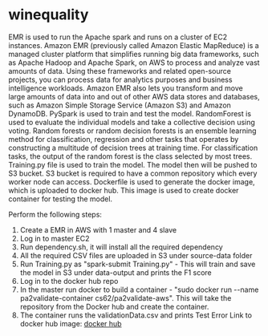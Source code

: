 # winequality

EMR is used to run the Apache spark and runs on a cluster of EC2 instances. Amazon EMR (previously called Amazon Elastic MapReduce) is a managed cluster platform that simplifies running big data frameworks, such as Apache Hadoop and Apache Spark, on AWS to process and analyze vast amounts of data. Using these frameworks and related open-source projects, you can process data for analytics purposes and business intelligence workloads. Amazon EMR also lets you transform and move large amounts of data into and out of other AWS data stores and databases, such as Amazon Simple Storage Service (Amazon S3) and Amazon DynamoDB.
PySpark is used to train and test the model. RandomForest is used to evaluate the individual models and take a collective decision using voting. Random forests or random decision forests is an ensemble learning method for classification, regression and other tasks that operates by constructing a multitude of decision trees at training time. For classification tasks, the output of the random forest is the class selected by most trees.
Training.py file is used to train the model. The model then will be pushed to S3 bucket. S3 bucket is required to have a common repository which every worker node can access.
Dockerfile is used to generate the docker image, which is uploaded to docker hub. This image is used to create docker container for testing the model.

Perform the following steps:

1. Create a EMR in AWS with 1 master and 4 slave
2. Log in to master EC2
3. Run dependency.sh, it will install all the required dependency
4. All the required CSV files are uploaded in S3 under source-data folder
5. Run Training.py as "spark-submit Training.py" - This will train and save the model in S3 under data-output and prints the F1 score
6. Log in to the docker hub repo
7. In the master run docker to build a container - "sudo docker run --name pa2validate-container cs62/pa2validate-aws". This will take the repository from the Docker hub and create the container.
8. The container runs the validationData.csv and prints Test Error
Link to docker hub image: [docker hub](https://hub.docker.com/repository/docker/cs62/pa2validate-aws)
